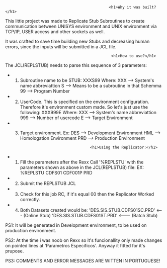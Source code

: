 

                                                  <h1>Why it was built?</h1>
                                                      
This little project was made to Replicate Stub Subroutines to create communication between UNISYS environment and UNIX environment via 
TCP/IP, USER access and other sockets as well.

It was crafted to save time building new Stubs and decreasing human errors, since the inputs will be submitted in a JCL file.
                                          
                                          
                                                   <h1>How to use?</h1>
The JCL(REPLSTUB) needs to parse this sequence of 3 parameters:
* 1. Subroutine name to be STUB:
     XXXS99
     Where:
     XXX --> System's name abbreviattion
     S   --> Means to be a subroutine in that Schemma
     99  --> Program Number
      
* 2. UserCode.
    This is specified on the environment configuration. Therefore it's environment custom made. 
    So let's just use the following:
      XXX999E
      Where:
        XXX --> System's name abbreviattion
        999 --> Number of usercode
        E   --> Target Environment
        
* 3. Target environment. 
    Ex: 
      DES --> Development Environment
      HML --> Homologation Environment
      PRD --> Production Environment
      
      
                                        <h1>Using the Replicator:</h1>
*  1. Fill the parameters after the Rexx Call '%REPLSTU' with the parameters shown as above in the JCL(REPLSTUB) file:
  EX:
  %REPLSTU  CDFS01 CDF001P PRD
  
*  2. Submit the REPLSTUB JCL
  
*  3. Check for this job RC, if it's equal 00 then the Replicator Worked correctly. 
  
*  4. Both Datasets created would be:
  'DES.SIS.STUB.CDFS01SC.PRD'   <--- (Online Stub)
  'DES.SIS.STUB.CDFS01ST.PRD'   <--- (Batch Stub)
    
  PS1: It will be generated in Development environment, to be used on production environment.
  
  
  PS2: At the time i was noob on Rexx so it's funcionallity only made changes on pointed lines at 'Parametros Especificos'.
  Anyway it fitted for it's prupose.
  
  PS3: COMMENTS AND ERROR MESSAGES ARE WITTEN IN PORTUGUESE!
  
  
